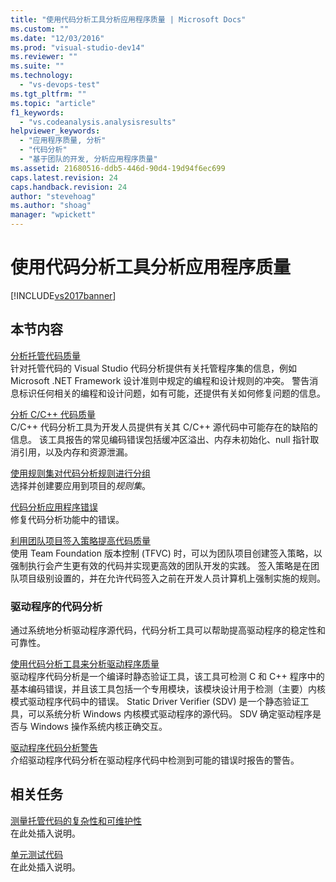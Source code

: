 ```yaml
---
title: "使用代码分析工具分析应用程序质量 | Microsoft Docs"
ms.custom: ""
ms.date: "12/03/2016"
ms.prod: "visual-studio-dev14"
ms.reviewer: ""
ms.suite: ""
ms.technology: 
  - "vs-devops-test"
ms.tgt_pltfrm: ""
ms.topic: "article"
f1_keywords: 
  - "vs.codeanalysis.analysisresults"
helpviewer_keywords: 
  - "应用程序质量, 分析"
  - "代码分析"
  - "基于团队的开发, 分析应用程序质量"
ms.assetid: 21680516-ddb5-446d-90d4-19d94f6ec699
caps.latest.revision: 24
caps.handback.revision: 24
author: "stevehoag"
ms.author: "shoag"
manager: "wpickett"
---
```

# 使用代码分析工具分析应用程序质量
[!INCLUDE[vs2017banner](../code-quality/includes/vs2017banner.md)]

## 本节内容  
 [分析托管代码质量](../code-quality/analyzing-managed-code-quality-by-using-code-analysis.md)  
 针对托管代码的 Visual Studio 代码分析提供有关托管程序集的信息，例如 Microsoft .NET Framework 设计准则中规定的编程和设计规则的冲突。  警告消息标识任何相关的编程和设计问题，如有可能，还提供有关如何修复问题的信息。  
  
 [分析 C\/C\+\+ 代码质量](../code-quality/analyzing-c-cpp-code-quality-by-using-code-analysis.md)  
 C\/C\+\+ 代码分析工具为开发人员提供有关其 C\/C\+\+ 源代码中可能存在的缺陷的信息。  该工具报告的常见编码错误包括缓冲区溢出、内存未初始化、null 指针取消引用，以及内存和资源泄漏。  
  
 [使用规则集对代码分析规则进行分组](../code-quality/using-rule-sets-to-group-code-analysis-rules.md)  
 选择并创建要应用到项目的*规则集*。  
  
 [代码分析应用程序错误](../code-quality/code-analysis-application-errors.md)  
 修复代码分析功能中的错误。  
  
 [利用团队项目签入策略提高代码质量](../code-quality/enhancing-code-quality-with-team-project-check-in-policies.md)  
 使用 Team Foundation 版本控制 \(TFVC\) 时，可以为团队项目创建签入策略，以强制执行会产生更有效的代码并实现更高效的团队开发的实践。  签入策略是在团队项目级别设置的，并在允许代码签入之前在开发人员计算机上强制实施的规则。  
  
### 驱动程序的代码分析  
 通过系统地分析驱动程序源代码，代码分析工具可以帮助提高驱动程序的稳定性和可靠性。  
  
 [使用代码分析工具来分析驱动程序质量](http://go.microsoft.com/fwlink/?LinkId=227618)  
 驱动程序代码分析是一个编译时静态验证工具，该工具可检测 C 和 C\+\+ 程序中的基本编码错误，并且该工具包括一个专用模块，该模块设计用于检测（主要）内核模式驱动程序代码中的错误。  Static Driver Verifier \(SDV\) 是一个静态验证工具，可以系统分析 Windows 内核模式驱动程序的源代码。  SDV 确定驱动程序是否与 Windows 操作系统内核正确交互。  
  
 [驱动程序代码分析警告](http://go.microsoft.com/fwlink/?LinkId=225920)  
 介绍驱动程序代码分析在驱动程序代码中检测到可能的错误时报告的警告。  
  
## 相关任务  
 [测量托管代码的复杂性和可维护性](../code-quality/measuring-complexity-and-maintainability-of-managed-code.md)  
 在此处插入说明。  
  
 [单元测试代码](../test/unit-test-your-code.md)  
 在此处插入说明。